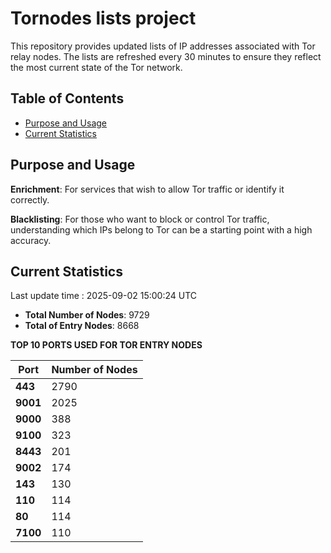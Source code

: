# Tornodes lists project

This repository provides updated lists of IP addresses associated with Tor relay nodes. The lists are refreshed every 30 minutes to ensure they reflect the most current state of the Tor network.

## Table of Contents

- [Purpose and Usage](#purpose-and-usage)
- [Current Statistics](#current-statistics)


## Purpose and Usage

**Enrichment**: For services that wish to allow Tor traffic or identify it correctly.

**Blacklisting**: For those who want to block or control Tor traffic, understanding which IPs belong to Tor can be a starting point with a high accuracy.

## Current Statistics

Last update time : 2025-09-02 15:00:24 UTC

- **Total Number of Nodes**: 9729
- **Total of Entry Nodes**: 8668

**TOP 10 PORTS USED FOR TOR ENTRY NODES**

| **Port** | **Number of Nodes** |
|------|-----------------|
| **443**   | 2790  |
| **9001**   | 2025  |
| **9000**   | 388  |
| **9100**   | 323  |
| **8443**   | 201  |
| **9002**   | 174  |
| **143**   | 130  |
| **110**   | 114  |
| **80**   | 114  |
| **7100**   | 110  |

